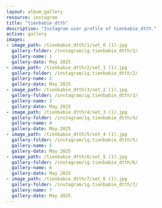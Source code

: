 ```yaml
---
layout: album_gallery
resource: instagram
title: "tienbabie_dtth"
description: "Instagram user profile of tienbabie_dtth."
active: gallery
images: 
- image_path: /tienbabie_dtth/1/set_0 (1).jpg
  gallery-folder: /instagram/ig.tienbabie_dtth/1/
  gallery-name: 1
  gallery-date: May 2025
- image_path: /tienbabie_dtth/2/set_1 (1).jpg
  gallery-folder: /instagram/ig.tienbabie_dtth/2/
  gallery-name: 2
  gallery-date: May 2025
- image_path: /tienbabie_dtth/3/set_2 (1).jpg
  gallery-folder: /instagram/ig.tienbabie_dtth/3/
  gallery-name: 3
  gallery-date: May 2025
- image_path: /tienbabie_dtth/4/set_3 (1).jpg
  gallery-folder: /instagram/ig.tienbabie_dtth/4/
  gallery-name: 4
  gallery-date: May 2025
- image_path: /tienbabie_dtth/5/set_4 (1).jpg
  gallery-folder: /instagram/ig.tienbabie_dtth/5/
  gallery-name: 5
  gallery-date: May 2025
- image_path: /tienbabie_dtth/6/set_5 (1).jpg
  gallery-folder: /instagram/ig.tienbabie_dtth/6/
  gallery-name: 6
  gallery-date: May 2025
- image_path: /tienbabie_dtth/7/set_6 (1).jpg
  gallery-folder: /instagram/ig.tienbabie_dtth/7/
  gallery-name: 7
  gallery-date: May 2025
---
```


